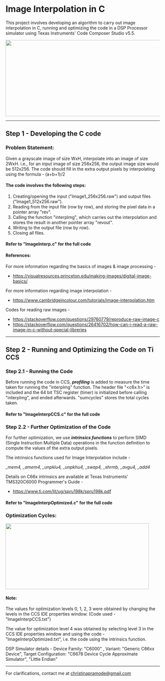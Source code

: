 # Image Interpolation in C

This project involves developing an algorithm to carry out image interpolation in C, running and optimizing the code in a DSP Processor simulator using Texas Instruments' Code Composer Studio v5.5.

<img src="https://user-images.githubusercontent.com/59883696/124708529-06ba1680-df18-11eb-8919-465f4121bf26.png" width="703" height="248">

***

## Step 1 - Developing the C code

### Problem Statement:

Given a grayscale image of size WxH, interpolate into an image of size 2WxH. i.e., for an input image of size 256x256, the output image size would be 512x256. 
The code should fill in the extra output pixels by interpolating using the formula - (a+b+1)/2

#### The code involves the following steps: 
1. Creating/opening the input ("Image1_256x256.raw") and output files ("Image1_512x256.raw").
2. Reading from the input file (row by row), and storing the pixel data in a pointer array "rev".
3. Calling the function "interpImg", which carries out the interpolation and stores the result in another pointer array "revout".
4. Writing to the output file (row by row).
5. Closing all files.

#### Refer to "ImageInterp.c" for the full code

#### References:

For more information regarding the basics of images & image processing - 
- https://visualresources.princeton.edu/making-images/digital-image-basics/ 
  
For more information regarding image interpolation - 
- https://www.cambridgeincolour.com/tutorials/image-interpolation.htm

Codes for reading raw images -
- https://stackoverflow.com/questions/29760779/reproduce-raw-image-c 
- https://stackoverflow.com/questions/26416702/how-can-i-read-a-raw-image-in-c-without-special-libreries

***

## Step 2 - Running and Optimizing the Code on Ti CCS

### Step 2.1 - Running the Code

Before running the code in CCS, ***profiling*** is added to measure the time taken for running the "interpImg" function. 
The header file "<c6x.h>" is included and the 64 bit TSC register (timer) is initialized before calling "interpImg", and ended afterwards. "sumcycles" stores the total cycles taken. 

#### Refer to "ImageInterpCCS.c" for the full code

### Step 2.2 - Further Optimization of the Code

For further optimization, we use ***intrinsics functions*** to perform SIMD (Single Instruction Multiple Data) operations in the function definition to compute the values of the extra output pixels.

The intrinsics functions used for Image Interpolation include - 

*\_mem4, \_amem4, \_unpklu4, \_unpkhu4, \_swap4, \_shrmb, \_avgu4, \_add4*

Details on C66x intrinsics are available at Texas Instruments' TMS320C6000 Programmer's Guide - 
- https://www.ti.com/lit/ug/spru198k/spru198k.pdf

#### Refer to "ImageInterpOptimized.c" for the full code

### Optimization Cycles:

<img src="https://user-images.githubusercontent.com/59883696/124746472-865adc00-df3e-11eb-9250-7f4a2ae95fc3.png" width="468" height="214">

#### Note: 
The values for optimization levels 0, 1, 2, 3 were obtained by changing the levels in the CCS IDE properties window. (Code used - "ImageInterpCCS.txt")

The value for optimization level 4 was obtained by selecting level 3 in the CCS IDE properties window and using the code - "ImageInterpOptimized.txt", i.e. the code using the intrinsics function.

DSP Simulator details - Device Family: "C6000" , Variant: "Generic C66xx Device", Target Configuration: "C6678 Device Cycle Approximate Simulator", "Little Endian"

***

For clarifications, contact me at <christinapramode@gmail.com>
